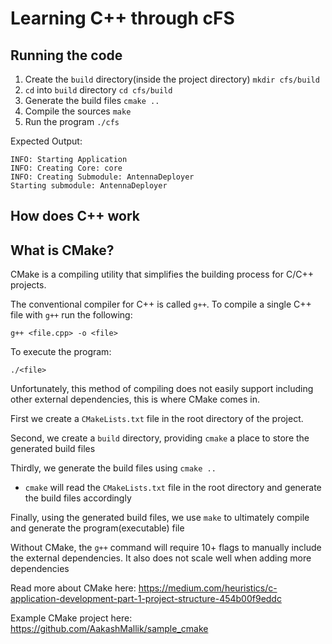 # Learning C++ through cFS


## Running the code

1. Create the `build` directory(inside the project directory)
`mkdir cfs/build`
2. `cd` into `build` directory
`cd cfs/build`
3. Generate the build files
`cmake ..`
4. Compile the sources 
`make`
5. Run the program
`./cfs`

Expected Output:
```
INFO: Starting Application
INFO: Creating Core: core
INFO: Creating Submodule: AntennaDeployer
Starting submodule: AntennaDeployer
```


## How does C++ work


## What is CMake?
CMake is a compiling utility that simplifies the building process for C/C++ projects.

The conventional compiler for C++ is called `g++`. To compile a single C++ file with `g++` run the following:

`g++ <file.cpp> -o <file>`

To execute the program:

`./<file>`

Unfortunately, this method of compiling does not easily support including other external dependencies, this is where CMake comes in.

First we create a `CMakeLists.txt` file in the root directory of the project.

Second, we create a `build` directory, providing `cmake` a place to store the generated build files

Thirdly, we generate the build files using `cmake ..`

* `cmake` will read the `CMakeLists.txt` file in the root directory and generate the build files accordingly

Finally, using the generated build files, we use `make` to ultimately compile and generate the program(executable) file

Without CMake, the `g++` command will require 10+ flags to manually include the external dependencies.
It also does not scale well when adding more dependencies

Read more about CMake here:
https://medium.com/heuristics/c-application-development-part-1-project-structure-454b00f9eddc

Example CMake project here:
https://github.com/AakashMallik/sample_cmake
